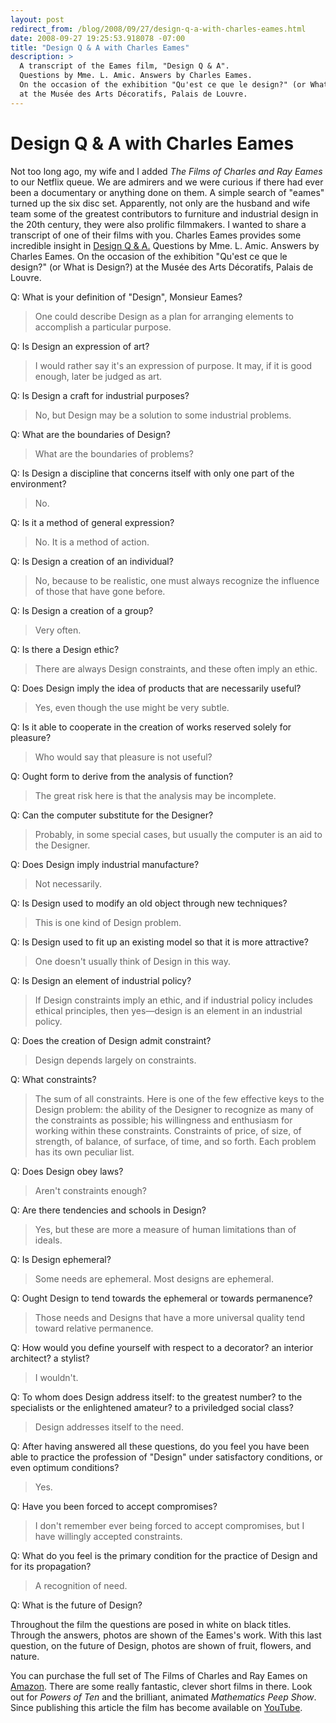 ```yaml
---
layout: post
redirect_from: /blog/2008/09/27/design-q-a-with-charles-eames.html
date: 2008-09-27 19:25:53.918078 -07:00
title: "Design Q & A with Charles Eames"
description: >
  A transcript of the Eames film, "Design Q & A".
  Questions by Mme. L. Amic. Answers by Charles Eames.
  On the occasion of the exhibition "Qu'est ce que le design?" (or What is Design?)
  at the Musée des Arts Décoratifs, Palais de Louvre.
---
```

# Design Q & A with Charles&nbsp;Eames

Not too long ago, my wife and I added _The Films of Charles and Ray Eames_ to our Netflix queue. We are admirers and we were curious if there had ever been a documentary or anything done on them. A simple search of "eames" turned up the six disc set. Apparently, not only are the husband and wife team some of the greatest contributors to furniture and industrial design in the 20th century, they were also prolific filmmakers. I wanted to share a transcript of one of their films with you. Charles Eames provides some incredible insight in [Design Q & A.](http://www.eamesoffice.com/the-work/design-q-a/) Questions by Mme. L. Amic. Answers by Charles Eames. On the occasion of the exhibition "Qu'est ce que le design?" (or What is Design?) at the Musée des Arts Décoratifs, Palais de Louvre.

Q: What is your definition of "Design", Monsieur Eames?

>One could describe Design as a plan for arranging elements to accomplish a particular purpose.

Q: Is Design an expression of art?

>I would rather say it's an expression of purpose. It may, if it is good enough, later be judged as art.

Q: Is Design a craft for industrial purposes?

>No, but Design may be a solution to some industrial problems.

Q: What are the boundaries of Design?

>What are the boundaries of problems?

Q: Is Design a discipline that concerns itself with only one part of the environment?

>No.

Q: Is it a method of general expression?

>No. It is a method of action.

Q: Is Design a creation of an individual?

>No, because to be realistic, one must always recognize the influence of those that have gone before.

Q: Is Design a creation of a group?

>Very often.

Q: Is there a Design ethic?

>There are always Design constraints, and these often imply an ethic.

Q: Does Design imply the idea of products that are necessarily useful?

>Yes, even though the use might be very subtle.

Q: Is it able to cooperate in the creation of works reserved solely for pleasure?

>Who would say that pleasure is not useful?

Q: Ought form to derive from the analysis of function?

>The great risk here is that the analysis may be incomplete.

Q: Can the computer substitute for the Designer?

>Probably, in some special cases, but usually the computer is an aid to the Designer.

Q: Does Design imply industrial manufacture?

>Not necessarily.

Q: Is Design used to modify an old object through new techniques?

>This is one kind of Design problem.

Q: Is Design used to fit up an existing model so that it is more attractive?

>One doesn't usually think of Design in this way.

Q: Is Design an element of industrial policy?

>If Design constraints imply an ethic, and if industrial policy includes ethical principles, then yes&#8212;design is an element in an industrial policy.

Q: Does the creation of Design admit constraint?

>Design depends largely on constraints.

Q: What constraints?

>The sum of all constraints. Here is one of the few effective keys to the Design problem: the ability of the Designer to recognize as many of the constraints as possible; his willingness and enthusiasm for working within these constraints. Constraints of price, of size, of strength, of balance, of surface, of time, and so forth. Each problem has its own peculiar list.

Q: Does Design obey laws?

>Aren't constraints enough?

Q: Are there tendencies and schools in Design?

>Yes, but these are more a measure of human limitations than of ideals.

Q: Is Design ephemeral?

>Some needs are ephemeral. Most designs are ephemeral.

Q: Ought Design to tend towards the ephemeral or towards permanence?

>Those needs and Designs that have a more universal quality tend toward relative permanence.

Q: How would you define yourself with respect to a decorator? an interior architect? a stylist?

>I wouldn't.

Q: To whom does Design address itself: to the greatest number? to the specialists or the enlightened amateur? to a priviledged social class?

>Design addresses itself to the need.

Q: After having answered all these questions, do you feel you have been able to practice the profession of "Design" under satisfactory conditions, or even optimum conditions?

>Yes.

Q: Have you been forced to accept compromises?

>I don't remember ever being forced to accept compromises, but I have willingly accepted constraints.

Q: What do you feel is the primary condition for the practice of Design and for its propagation?

>A recognition of need.

Q: What is the future of Design?

Throughout the film the questions are posed in white on black titles. Through the answers, photos are shown of the Eames's work. With this last question, on the future of Design, photos are shown of fruit, flowers, and nature.

You can purchase the full set of The Films of Charles and Ray Eames on [Amazon](http://www.amazon.com/Films-Charles-Ray-Eames/dp/B0009S2K92/ref=pd_lpo_k2_dp_k2a_2_txt?pf_rd_p=304485601&amp;pf_rd_s=lpo-top-stripe-2&amp;pf_rd_t=201&amp;pf_rd_i=6305943877&amp;pf_rd_m=ATVPDKIKX0DER&amp;pf_rd_r=1VSCFVN3Y3A0BW2E2639). There are some really fantastic, clever short films in there. Look out for _Powers of Ten_ and the brilliant, animated _Mathematics Peep Show_. Since publishing this article the film has become available on [YouTube](https://youtu.be/bmgxDCujTUw).

